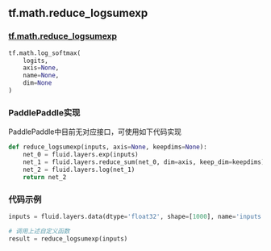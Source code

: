 ## tf.math.reduce_logsumexp

### [tf.math.reduce_logsumexp](https://www.tensorflow.org/api_docs/python/tf/math/reduce_logsumexp)
``` python
tf.math.log_softmax(
    logits,
    axis=None,
    name=None,
    dim=None
)
```

### PaddlePaddle实现
PaddlePaddle中目前无对应接口，可使用如下代码实现
``` python
def reduce_logsumexp(inputs, axis=None, keepdims=None):
    net_0 = fluid.layers.exp(inputs)
    net_1 = fluid.layers.reduce_sum(net_0, dim=axis, keep_dim=keepdims)
    net_2 = fluid.layers.log(net_1)
    return net_2
```

### 代码示例
``` python
inputs = fluid.layers.data(dtype='float32', shape=[1000], name='inputs')

# 调用上述自定义函数
result = reduce_logsumexp(inputs)
```
